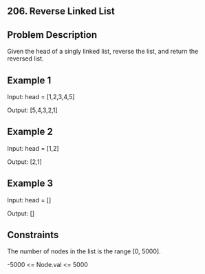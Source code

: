 ## 206. Reverse Linked List
## Problem Description

Given the head of a singly linked list, reverse the list, and return the reversed list.

## Example 1

Input: head = [1,2,3,4,5]

Output: [5,4,3,2,1]

## Example 2

Input: head = [1,2]

Output: [2,1]

## Example 3

Input: head = []

Output: []

## Constraints

The number of nodes in the list is the range [0, 5000].

-5000 <= Node.val <= 5000